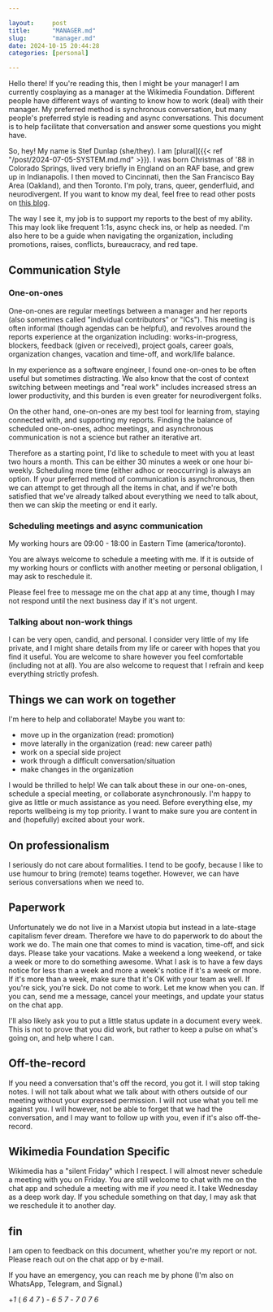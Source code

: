 ```yaml
---

layout:     post 
title:      "MANAGER.md"
slug:       "manager.md"
date: 2024-10-15 20:44:28 
categories: [personal]

---
```


Hello there! If you're reading this, then I might be your manager! I am
currently cosplaying as a manager at the Wikimedia Foundation. Different people
have different ways of wanting to know how to work (deal) with their manager. My
preferred method is synchronous conversation, but many people's preferred style
is reading and async conversations. This document is to help facilitate that
conversation and answer some questions you might have.

So, hey! My name is Stef Dunlap (she/they). I am [plural]({{< ref "/post/2024-07-05-SYSTEM.md.md" >}}). I was born
Christmas of '88 in Colorado Springs, lived very briefly in England on an RAF
base, and grew up in Indianapolis. I then moved to Cincinnati, then the San
Francisco Bay Area (Oakland), and then Toronto. I'm poly, trans, queer,
genderfluid, and neurodivergent. If you want to know my deal, feel free to read
other posts on [this blog](https://kindrobot.ca).

The way I see it, my job is to support my reports to the best of my ability.
This may look like frequent  1:1s, async check ins, or help as needed. I'm also
here to be a guide when navigating the organization, including promotions,
raises, conflicts, bureaucracy, and red tape.

## Communication Style

### One-on-ones

One-on-ones are regular meetings between a manager and her reports (also
sometimes called "individual contributors" or "ICs"). This meeting is often
informal (though agendas can be helpful), and revolves around the reports
experience at the organization including: works-in-progress, blockers, feedback
(given or received), project goals, career goals, organization changes, vacation
and time-off, and work/life balance.

In my experience as a software engineer, I found one-on-ones to be often useful
but sometimes distracting. We also know that the cost of context switching
between meetings and "real work" includes increased stress an lower
productivity, and this burden is even greater for neurodivergent folks.

On the other hand, one-on-ones are my best tool for learning from, staying
connected with, and supporting my reports. Finding the balance of scheduled
one-on-ones, adhoc meetings, and asynchronous communication is not a science but
rather an iterative art.

Therefore as a starting point, I'd like to schedule to meet with you at least
two hours a month. This can be either 30 minutes a week or one hour bi-weekly.
Scheduling more time (either adhoc or reoccurring) is always an option. If your
preferred method of communication is asynchronous, then we can attempt to get
through all the items in chat, and if we're both satisfied that we've already
talked about everything we need to talk about, then we can skip the meeting or
end it early.

### Scheduling meetings and async communication

My working hours are 09:00 - 18:00 in Eastern Time (america/toronto).

You are always welcome to schedule a meeting with me. If it is outside of my
working hours or conflicts with another meeting or personal obligation, I may
ask to reschedule it.

Please feel free to message me on the chat app at any time, though I may not
respond until the next business day if it's not urgent.

### Talking about non-work things

I can be very open, candid, and personal. I consider very little of my life
private, and I might share details from my life or career with hopes that you
find it useful. You are welcome to share however you feel comfortable (including
not at all). You are also welcome to request that I refrain and keep everything
strictly profesh.

## Things we can work on together

I'm here to help and collaborate! Maybe you want to:

- move up in the organization (read: promotion)
- move laterally in the organization (read: new career path)
- work on a special side project
- work through a difficult conversation/situation
- make changes in the organization

I would be thrilled to help! We can talk about these in our one-on-ones,
schedule a special meeting, or collaborate asynchronously. I'm happy to give as
little or much assistance as you need. Before everything else, my reports
wellbeing is my top priority. I want to make sure you are content in and
(hopefully) excited about your work.

## On professionalism

I seriously do not care about formalities. I tend to be goofy, because I like to
use humour to bring (remote) teams together. However, we can have serious
conversations when we need to. 

## Paperwork

Unfortunately we do not live in a Marxist utopia but instead in a late-stage
capitalism fever dream. Therefore we have to do paperwork to do about the work
we do. The main one that comes to mind is vacation, time-off, and sick days.
Please take your vacations. Make a weekend a long weekend, or take a week or
more to do something awesome. What I ask is to have a few days notice for less
than a week and more a week's notice if it's a week or more. If it's more than a
week, make sure that it's OK with your team as well. If you're sick, you're
sick. Do not come to work. Let me know when you can. If you can, send me a
message, cancel your meetings, and update your status on the chat app.

I'll also likely ask you to put a little status update in a document every week.
This is not to prove that you did work, but rather to keep a pulse on what's
going on, and help where I can.

## Off-the-record

If you need a conversation that's off the record, you got it. I will stop taking
notes. I will not talk about what we talk about with others outside of our
meeting without your expressed permission. I will not use what you tell me
against you. I will however, not be able to forget that we had the conversation,
and I may want to follow up with you, even if it's also off-the-record.

## Wikimedia Foundation Specific

Wikimedia has a "silent Friday" which I respect. I will almost never schedule a
meeting with you on Friday. You are still welcome to chat with me on the chat
app and schedule a meeting with me if *you* need it. I take Wednesday as a deep
work day. If you schedule something on that day, I may ask that we reschedule it
to another day.

## fin

I am open to feedback on this document, whether you're my report or not. Please
reach out on the chat app or by e-mail.

If you have an emergency, you can reach me by phone (I'm also on WhatsApp,
Telegram, and Signal.)

+*1* ( *6* *4* *7* ) - *6* *5* *7* - *7* *0* *7* *6*